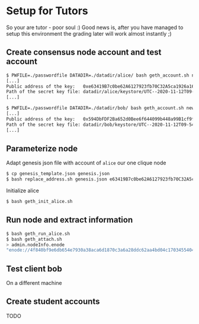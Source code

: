 # Setup for Tutors 

So your are tutor - poor soul :) 
Good news is, after you have managed to setup this environment 
the grading later will work almost instantly ;) 

## Create consensus node account and test account

```bash
$ PWFILE=./passwordfile DATADIR=./datadir/alice/ bash geth_account.sh new
[...]
Public address of the key:   0xe63419B7c0be62A6127923fb70C32A5ca1926a16
Path of the secret key file: datadir/alice/keystore/UTC--2020-11-12T09-53-29.399025746Z--e63419b7c0be62a6127923fb70c32a5ca1926a16
[...]

$ PWFILE=./passwordfile DATADIR=./datadir/bob/ bash geth_account.sh new
[...]
Public address of the key:   0x594DbFDF2Ba652d0Bee6f644099b448a99B1cf9f
Path of the secret key file: datadir/bob/keystore/UTC--2020-11-12T09-54-53.562249037Z--594dbfdf2ba652d0bee6f644099b448a99b1cf9f
[...]
```

## Parameterize node

Adapt genesis json file with account of `alice` our one clique node
```bash 
$ cp genesis_template.json genesis.json
$ bash replace_address.sh genesis.json e63419B7c0be62A6127923fb70C32A5ca1926a16
```

Initialize alice
```bash
$ bash geth_init_alice.sh 
```

## Run node and extract information

```bash
$ bash geth_run_alice.sh
$ bash geth_attach.sh
> admin.nodeInfo.enode
"enode://4f840bf9e6db654e7930a38aca6d1870c3a6a28ddc62aa4bd04c1703455404ec3ff120b357eafa013fd2d05cf3ea31d7f6fa1d27ff4f0bfaab2d9dd2b87d1bba@127.0.0.1:30303?discport=0"
```

## Test client bob

On a different machine 

## Create student accounts 
TODO
